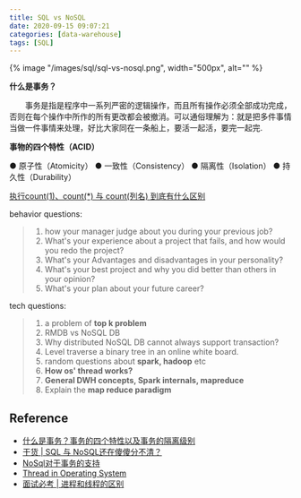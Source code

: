 ```yaml
---
title: SQL vs NoSQL
date: 2020-09-15 09:07:21
categories: [data-warehouse]
tags: [SQL]
---
```


{% image "/images/sql/sql-vs-nosql.png", width="500px", alt="" %}

<!-- more -->
        
**什么是事务？**

　　事务是指是程序中一系列严密的逻辑操作，而且所有操作必须全部成功完成，否则在每个操作中所作的所有更改都会被撤消。可以通俗理解为：就是把多件事情当做一件事情来处理，好比大家同在一条船上，要活一起活，要完一起完.

**事物的四个特性（ACID）**

● 原子性（Atomicity）
● 一致性（Consistency）
● 隔离性（Isolation）
● 持久性（Durability）


[执行count(1)、count(*) 与 count(列名) 到底有什么区别](https://zhuanlan.zhihu.com/p/89299468)

behavior questions:

> 1. how your manager judge about you during your previous job? 
> 2. What's your experience about a project that fails, and how would you redo the project? 
> 3. What's your Advantages and disadvantages in your personality? 
> 4. What's your best project and why you did better than others in your opinion? 
> 5. What's your plan about your future career? 

tech questions:

> 1. a problem of **top k problem** 
> 2. RMDB vs NoSQL DB
> 3. Why distributed NoSQL DB cannot always support transaction?
> 4. Level traverse a binary tree in an online white board.  
> 5. random questions about **spark, hadoop** etc
> 6. **How os' thread works?**
> 7. **General DWH concepts, Spark internals, mapreduce**
> 8. Explain the **map reduce paradigm**

## Reference

- [什么是事务？事务的四个特性以及事务的隔离级别](https://cloud.tencent.com/developer/article/1133074)
- [干货 | SQL 与 NoSQL还在傻傻分不清？](https://zhuanlan.zhihu.com/p/63371253)
- [NoSql对于事务的支持](https://blog.csdn.net/kezhong_wxl/article/details/77000947)
- [Thread in Operating System](https://www.geeksforgeeks.org/thread-in-operating-system/)
- [面试必考 | 进程和线程的区别](https://zhuanlan.zhihu.com/p/114453309)


